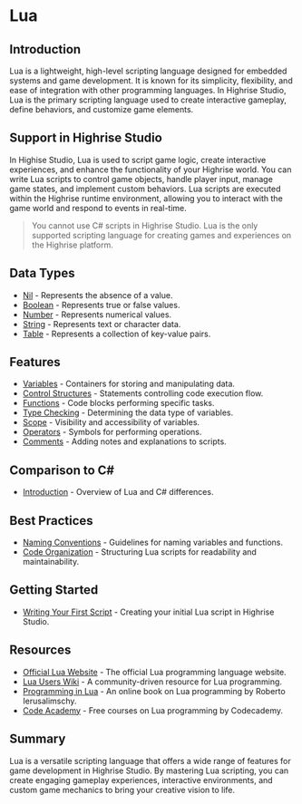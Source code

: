 # Lua

## Introduction

Lua is a lightweight, high-level scripting language designed for embedded systems and game development. It is known for its simplicity, flexibility, and ease of integration with other programming languages. In Highrise Studio, Lua is the primary scripting language used to create interactive gameplay, define behaviors, and customize game elements.

## Support in Highrise Studio

In Highise Studio, Lua is used to script game logic, create interactive experiences, and enhance the functionality of your Highrise world. You can write Lua scripts to control game objects, handle player input, manage game states, and implement custom behaviors. Lua scripts are executed within the Highrise runtime environment, allowing you to interact with the game world and respond to events in real-time.

> You cannot use C# scripts in Highrise Studio. Lua is the only supported scripting language for creating games and experiences on the Highrise platform.

## Data Types

- [Nil](https://create.highrise.game/learn/studio/create/scripting/lua/types/nil) - Represents the absence of a value.
- [Boolean](https://create.highrise.game/learn/studio/create/scripting/lua/types/booleans) - Represents true or false values.
- [Number](https://create.highrise.game/learn/studio/create/scripting/lua/types/numbers) - Represents numerical values.
- [String](https://create.highrise.game/learn/studio/create/scripting/lua/types/strings) - Represents text or character data.
- [Table](https://create.highrise.game/learn/studio/create/scripting/lua/types/tables) - Represents a collection of key-value pairs.

## Features

- [Variables](https://create.highrise.game/learn/studio/create/scripting/lua/features/variables) - Containers for storing and manipulating data.
- [Control Structures](https://create.highrise.game/learn/studio/create/scripting/lua/features/control-structures) - Statements controlling code execution flow.
- [Functions](https://create.highrise.game/learn/studio/create/scripting/lua/features/functions) - Code blocks performing specific tasks.
- [Type Checking](https://create.highrise.game/learn/studio/create/scripting/lua/features/type-checking) - Determining the data type of variables.
- [Scope](https://create.highrise.game/learn/studio/create/scripting/lua/features/scope) - Visibility and accessibility of variables.
- [Operators](https://create.highrise.game/learn/studio/create/scripting/lua/features/operators) - Symbols for performing operations.
- [Comments](https://create.highrise.game/learn/studio/create/scripting/lua/features/comments) - Adding notes and explanations to scripts.


## Comparison to C#

- [Introduction](https://create.highrise.game/learn/studio/create/scripting/lua/comparison-to-c) - Overview of Lua and C# differences.

## Best Practices

- [Naming Conventions](https://create.highrise.game/learn/studio/create/scripting/lua/best-practices/naming-conventions) - Guidelines for naming variables and functions.
- [Code Organization](https://create.highrise.game/learn/studio/create/scripting/lua/best-practices/code-organization) - Structuring Lua scripts for readability and maintainability.

## Getting Started

- [Writing Your First Script](https://create.highrise.game/learn/studio/create/scripting/writing-your-first-script) - Creating your initial Lua script in Highrise Studio.

## Resources

- [Official Lua Website](https://www.lua.org/) - The official Lua programming language website.
- [Lua Users Wiki](http://lua-users.org/wiki/) - A community-driven resource for Lua programming.
- [Programming in Lua](https://www.lua.org/pil/contents.html) - An online book on Lua programming by Roberto Ierusalimschy.
- [Code Academy](https://www.codecademy.com/learn/learn-lua) - Free courses on Lua programming by Codecademy.

## Summary

Lua is a versatile scripting language that offers a wide range of features for game development in Highrise Studio. By mastering Lua scripting, you can create engaging gameplay experiences, interactive environments, and custom game mechanics to bring your creative vision to life.